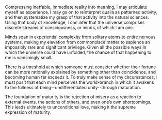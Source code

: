 Compressing ineffable, immediate reality into meaning, I may articulate myself as experience. I may go on to reinterpret qualia as patterned activity, and then systematize my grasp of that activity into the natural sciences. Using that body of knowledge, I can infer that the universe comprises discrete streams of consciousness, or minds, of which I am one.

Minds span in experiential complexity from solitary atoms to entire nervous systems, making my elevation from commonplace matter to sapience an impossibly rare and significant privilege. Given all the possible ways in which the universe could have unfolded, the chance of that happening to me is vanishingly small.

There is a threshold at which someone must consider whether their fortune can be more rationally explained by something other than coincidence, and becoming human far exceeds it. To truly make sense of my circumstances, I must posit that each mind perceives the world-branch in which it awakens to the fullness of being--undifferentiated unity--through maturation.

The foundation of maturity is the rejection of misery as a reaction to external events, the actions of others, and even one’s own shortcomings. This leads ultimately to unconditional love, making it the supreme expression of maturity.

